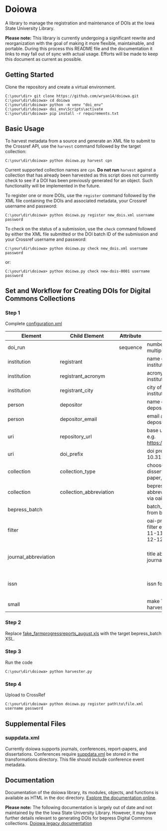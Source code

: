 # Doiowa

A library to manage the registration and maintenance of DOIs at the Iowa
State University Library.

**Please note:** This library is currently undergoing a significant rewrite
and reorganization with the goal of making it more flexible, maintainable,
and portable. During this process this README file and the documentation
it links to may fall out of sync with actual usage. Efforts will be made to
keep this document as current as possible.

## Getting Started

Clone the repository and create a virtual environment.

``` {.sourceCode .console}
C:\your\dir> git clone https://github.com/wryan14/doiowa.git
C:\your\dir\doiowa> cd doiowa
C:\your\dir\doiowa> python -m venv "doi_env"
C:\your\dir\doiowa> doi_env\Scripts\activate
C:\your\dir\doiowa> pip install -r requirements.txt
```

## Basic Usage

To harvest metadata from a source and generate an XML file to submit
to the Crossref API, use the `harvest` command followed by the target
collection:

```console
C:\your\dir\doiowa> python doiowa.py harvest cpn
```

Current supported collection names are `cpn`. **Do not run** `harvest`
against a collection that has already been harvested as this script does
not currently check to see if a DOI has been previously generated for an
object. Such functionality will be implemented in the future.

To register one or more DOIs, use the `register` command followed by the
XML file containing the DOIs and associated metadata, your Crossref username
and password:

```console
C:\your\dir\doiowa> python doiowa.py register new_dois.xml username password
```

To check on the status of a submission, use the `check` command followed
by either the XML file submitted or the DOI batch ID of the submission and
your Crossref username and password:

```console
C:\your\dir\doiowa> python doiowa.py check new_dois.xml username password
```

or:

```console
C:\your\dir\doiowa> python doiowa.py check new-dois-0001 username password
```

## Set and Workflow for Creating DOIs for Digital Commons Collections

### Step 1

Complete [configuration.xml](infiles/configuration.xml)

| Element | Child Element | Attribute | Description | Required |
|----------------------|-------------------------|-----------|------------------------------------------------------------------------|------------------------------------|
| doi_run |  | sequence | numbered order for multiple transformations | TRUE |
| institution | registrant |  | name of registering institution | TRUE |
| institution | registrant_acronym |  | acronym of registering institution | TRUE |
| institution | registrant_city |  | city of registering institution | TRUE |
| person | depositor |  | name of person depositing metadata | TRUE |
| person | depositor_email |  | email address of person depositing metadata | TRUE |
| uri | repository_url |  | base url of repository. e.g. https://lib.dr.iastate.edu/ | TRUE |
| uri | doi_prefix |  | doi prefix. e.g. 10.31274 | TRUE |
| collection | collection_type |  | choose journal, dissertation, report-paper, or conference | TRUE |
| collection | collection_abbreviation |  | bepress collection abbreviation as found via oai-pmh | TRUE |
| bepress_batch |  |  | batch_revise xls report from bepress | TRUE |
| filter |  |  | oai-pmh formatted date filter e.g.from=2018-11-11&amp;until=2018-12-12 | FALSE |
| journal_abbreviation |  |  | title abbreviation for journals | True for journals; Otherwise False |
| issn |  |  | issn for journals | True for journals; Otherwise False |
| small |  |  | make True if oai-pmh harvest < 100 records | TRUE |

### Step 2

Replace [fake_farmprogressreports_august.xls](infiles/fake_farmprogressreports_august.xls)
with the target bepress_batch XSL.

### Step 3

Run the code

``` {.sourceCode .console}
C:\your\dir\doiowa> python harvester.py
```

### Step 4

Upload to CrossRef

``` {.sourceCode .console}
C:\your\dir\doiowa> python doiowa.py register path\to\file.xml username password
```

## Supplemental Files

### suppdata.xml

Currently doiowa supports journals, conferences, report-papers, and dissertations.
Conferences require [suppdata.xml](transformations/suppdata.xml) be stored in the
transformations directory.  This file should include conference event metadata.

## Documentation

Documentation of the doiowa library, its modules, objects, and functions is
available as HTML in the doc directory. [Explore the documentation online](http://htmlpreview.github.io/?https://github.com/isu-meta/doiowa/blob/master/doc/doiowa/index.html).

**Please note:** The following documentation is largely out of date and not
maintained by the the Iowa State University Library. However, it may have
further details relevant to generating DOIs for bepress Digital Commons
collections. [Doiowa legacy documentation](https://mddocs.readthedocs.io/en/latest/doiowa.html)
